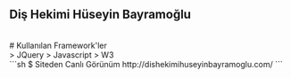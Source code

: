 ## Diş Hekimi Hüseyin Bayramoğlu
<br>
# Kullanılan Framework'ler
<br>
> JQuery
> Javascript
> W3
<br>
```sh
$ Siteden Canlı Görünüm http://dishekimihuseyinbayramoglu.com/
```
